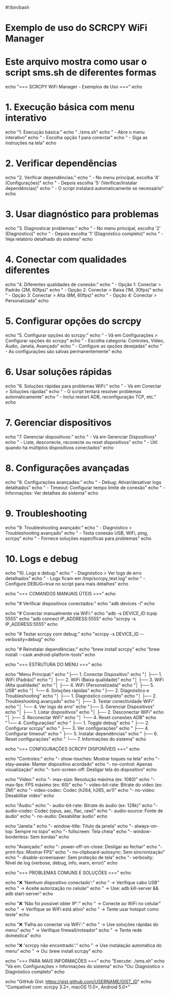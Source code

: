 #!/bin/bash

# Exemplo de uso do SCRCPY WiFi Manager
# Este arquivo mostra como usar o script sms.sh de diferentes formas

echo "=== SCRCPY WiFi Manager - Exemplos de Uso ==="
echo

# 1. Execução básica com menu interativo
echo "1. Execução básica:"
echo "   ./sms.sh"
echo "   - Abre o menu interativo"
echo "   - Escolha opção 1 para conectar"
echo "   - Siga as instruções na tela"
echo

# 2. Verificar dependências
echo "2. Verificar dependências:"
echo "   - No menu principal, escolha '4' (Configurações)"
echo "   - Depois escolha '5' (Verificar/Instalar dependências)"
echo "   - O script instalará automaticamente se necessário"
echo

# 3. Usar diagnóstico para problemas
echo "3. Diagnosticar problemas:"
echo "   - No menu principal, escolha '2' (Diagnóstico)"
echo "   - Depois escolha '1' (Diagnóstico completo)"
echo "   - Veja relatório detalhado do sistema"
echo

# 4. Conectar com qualidades diferentes
echo "4. Diferentes qualidades de conexão:"
echo "   - Opção 1: Conectar > Padrão (2M, 60fps)"
echo "   - Opção 2: Conectar > Baixa (1M, 30fps)"
echo "   - Opção 3: Conectar > Alta (8M, 60fps)"
echo "   - Opção 4: Conectar > Personalizada"
echo

# 5. Configurar opções do scrcpy
echo "5. Configurar opções do scrcpy:"
echo "   - Vá em Configurações > Configurar opções do scrcpy"
echo "   - Escolha categoria: Controles, Vídeo, Áudio, Janela, Avançado"
echo "   - Configure as opções desejadas"
echo "   - As configurações são salvas permanentemente"
echo

# 6. Usar soluções rápidas
echo "6. Soluções rápidas para problemas WiFi:"
echo "   - Vá em Conectar > Soluções rápidas"
echo "   - O script tentará resolver problemas automaticamente"
echo "   - Inclui restart ADB, reconfiguração TCP, etc."
echo

# 7. Gerenciar dispositivos
echo "7. Gerenciar dispositivos:"
echo "   - Vá em Gerenciar Dispositivos"
echo "   - Liste, desconecte, reconecte ou reset dispositivos"
echo "   - Útil quando há múltiplos dispositivos conectados"
echo

# 8. Configurações avançadas
echo "8. Configurações avançadas:"
echo "   - Debug: Ativar/desativar logs detalhados"
echo "   - Timeout: Configurar tempo limite de conexão"
echo "   - Informações: Ver detalhes do sistema"
echo

# 9. Troubleshooting
echo "9. Troubleshooting avançado:"
echo "   - Diagnóstico > Troubleshooting avançado"
echo "   - Testa conexão USB, WiFi, ping, scrcpy"
echo "   - Fornece soluções específicas para problemas"
echo

# 10. Logs e debug
echo "10. Logs e debug:"
echo "    - Diagnóstico > Ver logs de erro detalhados"
echo "    - Logs ficam em /tmp/scrcpy_test.log"
echo "    - Configure DEBUG=true no script para mais detalhes"
echo

echo "=== COMANDOS MANUAIS ÚTEIS ==="
echo

echo "# Verificar dispositivos conectados:"
echo "adb devices -l"
echo

echo "# Conectar manualmente via WiFi:"
echo "adb -s DEVICE_ID tcpip 5555"
echo "adb connect IP_ADDRESS:5555"
echo "scrcpy -s IP_ADDRESS:5555"
echo

echo "# Testar scrcpy com debug:"
echo "scrcpy -s DEVICE_ID --verbosity=debug"
echo

echo "# Reinstalar dependências:"
echo "brew install scrcpy"
echo "brew install --cask android-platform-tools"
echo

echo "=== ESTRUTURA DO MENU ==="
echo

echo "Menu Principal:"
echo "├── 1. Conectar Dispositivo"
echo "│   ├── 1. WiFi (Padrão)"
echo "│   ├── 2. WiFi (Baixa qualidade)"
echo "│   ├── 3. WiFi (Alta qualidade)"
echo "│   ├── 4. WiFi (Personalizada)"
echo "│   ├── 5. USB"
echo "│   └── 6. Soluções rápidas"
echo "├── 2. Diagnóstico e Troubleshooting"
echo "│   ├── 1. Diagnóstico completo"
echo "│   ├── 2. Troubleshooting avançado"
echo "│   ├── 3. Testar conectividade WiFi"
echo "│   └── 4. Ver logs de erro"
echo "├── 3. Gerenciar Dispositivos"
echo "│   ├── 1. Listar dispositivos"
echo "│   ├── 2. Desconectar WiFi"
echo "│   ├── 3. Reconectar WiFi"
echo "│   └── 4. Reset conexões ADB"
echo "└── 4. Configurações"
echo "    ├── 1. Toggle debug"
echo "    ├── 2. Configurar scrcpy"
echo "    ├── 3. Ver configurações"
echo "    ├── 4. Configurar timeout"
echo "    ├── 5. Instalar dependências"
echo "    ├── 6. Reset configurações"
echo "    └── 7. Informações do sistema"
echo

echo "=== CONFIGURAÇÕES SCRCPY DISPONÍVEIS ==="
echo

echo "Controles:"
echo "- show-touches: Mostrar toques na tela"
echo "- stay-awake: Manter dispositivo acordado"
echo "- no-control: Apenas visualização"
echo "- turn-screen-off: Desligar tela do dispositivo"
echo

echo "Vídeo:"
echo "- max-size: Resolução máxima (ex: 1080)"
echo "- max-fps: FPS máximo (ex: 60)"
echo "- video-bit-rate: Bitrate do vídeo (ex: 2M)"
echo "- video-codec: Codec (h264, h265, av1)"
echo "- no-video: Desabilitar vídeo"
echo

echo "Áudio:"
echo "- audio-bit-rate: Bitrate do áudio (ex: 128k)"
echo "- audio-codec: Codec (opus, aac, flac, raw)"
echo "- audio-source: Fonte de áudio"
echo "- no-audio: Desabilitar áudio"
echo

echo "Janela:"
echo "- window-title: Título da janela"
echo "- always-on-top: Sempre no topo"
echo "- fullscreen: Tela cheia"
echo "- window-borderless: Sem bordas"
echo

echo "Avançado:"
echo "- power-off-on-close: Desligar ao fechar"
echo "- print-fps: Mostrar FPS"
echo "- no-clipboard-autosync: Sem sincronização"
echo "- disable-screensaver: Sem proteção de tela"
echo "- verbosity: Nível de log (verbose, debug, info, warn, error)"
echo

echo "=== PROBLEMAS COMUNS E SOLUÇÕES ==="
echo

echo "❌ 'Nenhum dispositivo conectado':"
echo "   → Verifique cabo USB"
echo "   → Aceite autorização no celular"
echo "   → Use: adb kill-server && adb start-server"
echo

echo "❌ 'Não foi possível obter IP':"
echo "   → Conecte ao WiFi no celular"
echo "   → Verifique se WiFi está ativo"
echo "   → Tente usar hotspot como teste"
echo

echo "❌ 'Falha ao conectar via WiFi':"
echo "   → Use soluções rápidas do menu"
echo "   → Verifique firewall/roteador"
echo "   → Tente rede doméstica"
echo

echo "❌ 'scrcpy não encontrado':"
echo "   → Use instalação automática do menu"
echo "   → Ou: brew install scrcpy"
echo

echo "=== PARA MAIS INFORMAÇÕES ==="
echo "Execute: ./sms.sh"
echo "Vá em: Configurações > Informações do sistema"
echo "Ou: Diagnóstico > Diagnóstico completo"
echo

echo "GitHub Gist: https://gist.github.com/USERNAME/GIST_ID"
echo "Compatível com: scrcpy 3.2+, macOS 11.0+, Android 5.0+"
